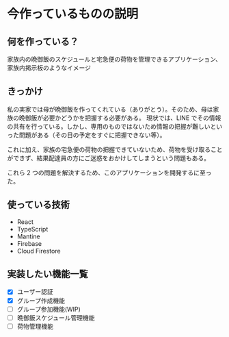 # 今作っているものの説明

## 何を作っている？

家族内の晩御飯のスケジュールと宅急便の荷物を管理できるアプリケーション、家族内掲示板のようなイメージ

## きっかけ

私の実家では母が晩御飯を作ってくれている（ありがとう）。そのため、母は家族の晩御飯が必要かどうかを把握する必要がある。
現状では、LINE でその情報の共有を行っている。しかし、専用のものではないため情報の把握が難しいといった問題がある（その日の予定をすぐに把握できない等）。

これに加え、家族の宅急便の荷物の把握できていないため、荷物を受け取ることができず、結果配達員の方にご迷惑をおかけしてしまうという問題もある。

これら 2 つの問題を解決するため、このアプリケーションを開発するに至った。

## 使っている技術

- React
- TypeScript
- Mantine
- Firebase
- Cloud Firestore

## 実装したい機能一覧

- [x] ユーザー認証
- [x] グループ作成機能
- [ ] グループ参加機能(WIP)
- [ ] 晩御飯スケジュール管理機能
- [ ] 荷物管理機能
